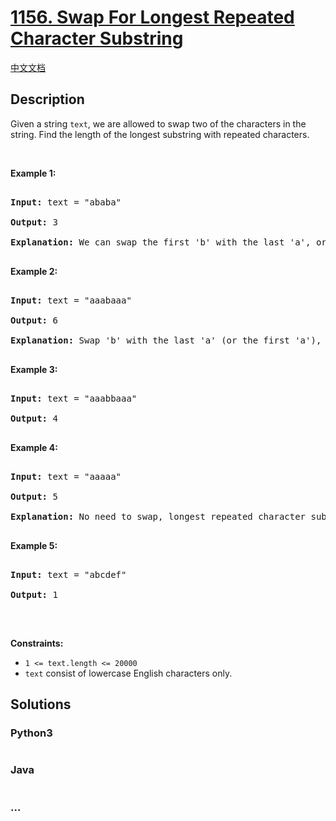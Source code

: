 # [1156. Swap For Longest Repeated Character Substring](https://leetcode.com/problems/swap-for-longest-repeated-character-substring)

[中文文档](/solution/1100-1199/1156.Swap%20For%20Longest%20Repeated%20Character%20Substring/README.md)

## Description

<p>Given a string <code>text</code>, we are allowed to swap two of the characters in the string. Find the length of the longest substring with repeated characters.</p>

<p>&nbsp;</p>

<p><strong>Example 1:</strong></p>

<pre>

<strong>Input:</strong> text = &quot;ababa&quot;

<strong>Output:</strong> 3

<strong>Explanation:</strong> We can swap the first &#39;b&#39; with the last &#39;a&#39;, or the last &#39;b&#39; with the first &#39;a&#39;. Then, the longest repeated character substring is &quot;aaa&quot;, which its length is 3.

</pre>

<p><strong>Example 2:</strong></p>

<pre>

<strong>Input:</strong> text = &quot;aaabaaa&quot;

<strong>Output:</strong> 6

<strong>Explanation:</strong> Swap &#39;b&#39; with the last &#39;a&#39; (or the first &#39;a&#39;), and we get longest repeated character substring &quot;aaaaaa&quot;, which its length is 6.

</pre>

<p><strong>Example 3:</strong></p>

<pre>

<strong>Input:</strong> text = &quot;aaabbaaa&quot;

<strong>Output:</strong> 4

</pre>

<p><strong>Example 4:</strong></p>

<pre>

<strong>Input:</strong> text = &quot;aaaaa&quot;

<strong>Output:</strong> 5

<strong>Explanation:</strong> No need to swap, longest repeated character substring is &quot;aaaaa&quot;, length is 5.

</pre>

<p><strong>Example 5:</strong></p>

<pre>

<strong>Input:</strong> text = &quot;abcdef&quot;

<strong>Output:</strong> 1

</pre>

<p>&nbsp;</p>

<p><strong>Constraints:</strong></p>

<ul>
    <li><code>1 &lt;= text.length &lt;= 20000</code></li>
    <li><code>text</code> consist of lowercase English characters only.</li>
</ul>

## Solutions

<!-- tabs:start -->

### **Python3**

```python

```

### **Java**

```java

```

### **...**

```

```

<!-- tabs:end -->
